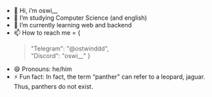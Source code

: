 - 👋 Hi, i’m oswi__
- 👀 I’m studying Computer Science (and english)
- 🌱 I’m currently learning web and backend
- 📫 How to reach me = {
  > "Telegram": "@ostwinddd",  
  > "Discord": "oswi__"
  }
- 😄 Pronouns: he/him
- ⚡ Fun fact: In fact, the term “panther” can refer to a leopard, jaguar. Thus, panthers do not exist.
